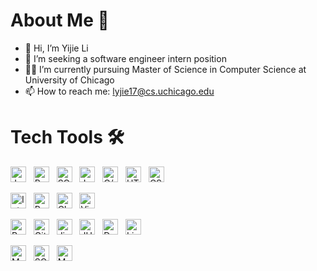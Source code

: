 # About Me 🥖
- 👋 Hi, I’m Yijie Li
- 👀 I’m seeking a software engineer intern position
- 🧑‍🎓 I’m currently pursuing Master of Science in Computer Science at University of Chicago
- 📫 How to reach me: lyjie17@cs.uchicago.edu

# Tech Tools 🛠
[<img src="https://img.shields.io/badge/Java-282C34?logo=openjdk&logoColor=FFFFFF" alt="Java logo" title="Java" height="25" />][tech_tools_anchor]
&nbsp;
[<img src="https://img.shields.io/badge/Python-282C34?logo=python&logoColor=3776AB" alt="Python logo" title="Python" height="25" />][tech_tools_anchor]
&nbsp;
[<img src="https://img.shields.io/badge/SQL-282C34?logo=sqlite&logoColor=FFFFFF" alt="SQL logo" title="SQL" height="25" />][tech_tools_anchor]
&nbsp;
[<img src="https://img.shields.io/badge/JavaScript-282C34?logo=javascript&logoColor=F7DF1E" alt="JavaScript logo" title="JavaScript" height="25" />][tech_tools_anchor]
&nbsp;
[<img src="https://img.shields.io/badge/C%2FC%2B%2B-282C34?logo=c%2B%2B&logoColor=00599C" alt="C/C++ logo" title="C/C++" height="25" />][tech_tools_anchor]
&nbsp;
[<img src="https://img.shields.io/badge/HTML5-282C34?logo=html5&logoColor=E34F26" alt="HTML5 logo" title="HTML5" height="25" />][tech_tools_anchor]
&nbsp;
[<img src="https://img.shields.io/badge/CSS3-282C34?logo=css3&logoColor=1572B6" alt="CSS3 logo" title="CSS3" height="25" />][tech_tools_anchor]

[<img src="https://img.shields.io/badge/IntelliJ%20IDEA-282C34?logo=intellij-idea&logoColor=000000" alt="IntelliJ IDEA logo" title="IntelliJ IDEA" height="25" />][tech_tools_anchor]
&nbsp;
[<img src="https://img.shields.io/badge/PyCharm-282C34?logo=pycharm&logoColor=21D789" alt="PyCharm logo" title="PyCharm" height="25" />][tech_tools_anchor]
&nbsp;
[<img src="https://img.shields.io/badge/CLion-282C34?logo=clion&logoColor=21D789" alt="CLion logo" title="CLion" height="25" />][tech_tools_anchor]
&nbsp;
[<img src="https://img.shields.io/badge/Visual%20Studio-282C34?logo=visual-studio&logoColor=5C2D91" alt="Visual Studio logo" title="Visual Studio" height="25" />][tech_tools_anchor]
&nbsp;

[<img src="https://img.shields.io/badge/React-282C34?logo=react&logoColor=61DAFB" alt="React logo" title="React" height="25" />][tech_tools_anchor]
&nbsp;
[<img src="https://img.shields.io/badge/Git-282C34?logo=git&logoColor=F05032" alt="Git logo" title="Git" height="25" />][tech_tools_anchor]
&nbsp;
[<img src="https://img.shields.io/badge/Jira-282C34?logo=jira&logoColor=0052CC" alt="Jira logo" title="Jira" height="25" />][tech_tools_anchor]
&nbsp;
[<img src="https://img.shields.io/badge/JUnit-282C34?logo=junit5&logoColor=25A162" alt="JUnit logo" title="JUnit" height="25" />][tech_tools_anchor]
&nbsp;
[<img src="https://img.shields.io/badge/Docker-282C34?logo=docker&logoColor=2496ED" alt="Docker logo" title="Docker" height="25" />][tech_tools_anchor]
&nbsp;
[<img src="https://img.shields.io/badge/Linux-282C34?logo=linux&logoColor=FCC624" alt="Linux logo" title="Linux" height="25" />][tech_tools_anchor]

[<img src="https://img.shields.io/badge/MySQL-282C34?logo=mysql&logoColor=4479A1" alt="MySQL logo" title="MySQL" height="25" />][tech_tools_anchor]
&nbsp;
[<img src="https://img.shields.io/badge/SQLite-282C34?logo=sqlite&logoColor=003B57" alt="SQLite logo" title="SQLite" height="25" />][tech_tools_anchor]
&nbsp;
[<img src="https://img.shields.io/badge/MongoDB-282C34?logo=mongodb&logoColor=47A248" alt="MongoDB logo" title="MongoDB" height="25" />][tech_tools_anchor]

[tech_tools_anchor]: #bonjour--

<!---
lyjie17/lyjie17 is a ✨ special ✨ repository because its `README.md` (this file) appears on your GitHub profile.
You can click the Preview link to take a look at your changes.
--->
